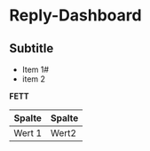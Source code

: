 # Reply-Dashboard

## Subtitle #


* Item 1#
* item 2

**FETT** 


|Spalte|Spalte
|-|-|
|Wert 1|Wert2